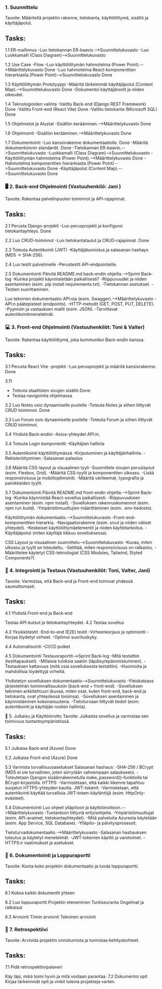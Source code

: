### 1. Suunnittelu 
Tavoite: Määritellä projektin rakenne, tietokanta, käyttöliittymä, sisältö ja käyttäjäpolut.

## Tasks:
1.1 ER-mallinnus
-Luo tietokannan ER-kaavio.-->Suunnittelukuvasto
-Luo Luokkamalli (Class Diagram)-->Suunnittelukuvasto

1.2 Use Case -Flow
-Luo käyttöliittymän hahmotelma (Power Point).-->Määrittelykuvasto Done
-Luo hahmotelma  React-komponenttien hierarkiasta.(Power Point)-->Suunnittelukuvasto Done


1.3 Käyttöliittymän Prototyyppi 
-Määritä tärkeimmät käyttäjäpolut.(Content Map).-->Suunnittelukuvasto Done 
-Dokumentoi käyttäjäroolit ja niiden oikeudet.

1.4 Teknologioiden valinta
-Valittu Back-end (Django REST Framework) Done
-Valittu Front-end (React Vite) Done
-Valittu tietokanta  (Microsoft SQL) Done

1.5 Ohjelmistot ja Alustat
-Sisällön kerääminen.-->Määrittelykuvasto Done

1.6 Ohjelmointi
-Sisällön kerääminen.-->Määrittelykuvasto Done

1.7 Dokumentointi
-Luo kansiorakenne dokumentaatiolle. Done
-Määritä dokumentoinnin standardit. Done
-Tietokannan ER-kaavio.-->Suunnittelukuvasto
-Luokkamalli (Class Diagram)-->Suunnittelukuvasto
-Käyttöliittymän hahmotelma (Power Point).-->Määrittelykuvasto Done
-Hahmotelma komponenttien hierarkiasta.(Power Point)-->Suunnittelukuvasto Done
-Käyttäjäpolut.(Content Map).-->Suunnittelukuvasto Done

### 🖥️ 2. Back-end Ohjelmointi (Vastuuhenkilö: Jani )
Tavoite: Rakentaa palvelinpuolen toiminnot ja API-rajapinnat.

## Tasks:
2.1 Perusta Django-projekti
-Luo perusprojekti ja konfiguroi tietokantayhteys. Done

2.2 Luo CRUD-toiminnot
-Luo tietokantataulut ja CRUD-rajapinnat. Done

2.3 Toteuta Autentikointi (JWT)
-Käyttäjätunnistus ja salasanan hashays (MD5 → SHA-256).

2.4 Luo testit palvelimelle
-Perustestit API-endpointeille.

2.5 Dokumentointi
Päivitä README.md back-endin ohjeilla.-->Sprint Back-log
-Kuinka projekti käynnistetään paikallisesti?
-Riippuvuudet ja niiden asentaminen (esim. pip install requirements.txt).
-Tietokannan asetukset.
-Testien suorittaminen.

Luo tekninen dokumentaatio API:sta (esim. Swagger).-->Määrittelykuvasto
-API:n päätepisteet (endpoints).
-HTTP-metodit (GET, POST, PUT, DELETE).
-Pyynnön ja vastauksen mallit (esim. JSON).
-Tarvittavat autentikointimenetelmät.

### 💻 3. Front-end Ohjelmointi (Vastuuhenkilöt: Toni & Valter)
Tavoite: Rakentaa käyttöliittymä, joka kommunikoi Back-endin kanssa.

## Tasks:
3.1 Perusta React Vite -projekti
-Luo perusprojekti ja määritä kansiorakenne. Done

3.11
- Toteuta staattisten sivujen sisältö Done
- Testaa navigointia ohjelmassa

3.2 Luo Notes osio dynaamiselle puolelle
-Toteuta Notes ja siihen liittyvät CRUD toiminnot. Done


3.3 Luo Forum osio dynaamiselle puolelle
-Toteuta Forum ja siihen liittyvät CRUD toiminnot.


3.4 Yhdistä Back-endiin
-Axios-yhteydet API:in.

3.4 Toteuta Login komponentti
-Käyttäjien hallinta

3.5 Autentikointi käyttöliittymässä
-Kirjautuminen ja käyttäjänhallinta.
-Rekisteröityminen
-Salasanan palautus

3.6 Määritä CSS-layout ja visuaalinen tyyli
-Suunnittele sivujen peruslayout (esim. Flexbox, Grid).
-Määritä CSS-tyylit ja komponenttien ulkoasu.
-Lisää responsiivisuus ja mobiilioptimointi.
-Määritä väriteemat, typografia ja painikkeiden tyylit.

3.7 Dokumentointi
Päivitä README.md front-endin ohjeilla.-->Sprint Back-log
-Kuinka käynnistää React-sovellus paikallisesti.
-Riippuvuuksien asentaminen (esim. npm install).
-Sovelluksen rakennuskomennot (esim. npm run build).
-Ympäristömuuttujien määrittäminen (esim. .env-tiedosto).

Käyttöliittymän dokumentaatio.-->Suunnittelukuvasto
-Front-end-komponenttien hierarkia.
-Navigaatiorakenne (esim. sivut ja niiden väliset yhteydet).
-Keskeiset käyttöliittymäelementit ja niiden käyttötarkoitus.
-Käyttäjäpolut (miten käyttäjä liikkuu sovelluksessa).

CSS Layout ja visuaalinen suunnittelu-->Suunnittelukuvasto
-Kuvaa, miten ulkoasu ja tyylit on toteutettu.
-Selittää, miten responsiivisuus on ratkaistu.
-Määrittelee käytetyt CSS-teknologiat (CSS Modules, Tailwind, Styled Components?).


### 🔌 4. Integrointi ja Testaus (Vastuuhenkilöt: Toni, Valter, Jani)
Tavoite: Varmistaa, että Back-end ja Front-end toimivat yhdessä saumattomasti.

## Tasks:
4.1 Yhdistä Front-end ja Back-end 

Testaa API-kutsut ja tietokantayhteydet.
4.2 Testaa sovellus

4.3 Yksikkötestit
-End-to-end (E2E) testit
-Virheenkorjaus ja optimointi
-Korjaa löydetyt virheet.
-Optimoi suorituskyky.

4.4 Automatisointi
-CI/CD putket

4.5 Dokumentointi
Testausraportit-->Sprint Back-log
-Mitä testattiin (testitapaukset).
-Millaisia tuloksia saatiin (läpäisy/epäonnistuminen).
-Testauksen kattavuus (mitä osia sovelluksesta testattiin).
-Huomioita ja mahdollisia löydettyjä virheitä.

Yhdistetyn sovelluksen dokumentaatio-->Suunnittelukuvasto
-Yleiskatsaus järjestelmän toiminnallisuuksiin (back-end + front-end).
-Sovelluksen tekninen arkkitehtuuri (kuvaa, miten osat, kuten front-end, back-end ja tietokanta, ovat yhteydessä toisiinsa).
-Sovelluksen asentaminen ja käynnistäminen kokonaisuutena.
-Tietoturvaan liittyvät tiedot (esim. autentikointi ja käyttäjän roolien hallinta).


🚀 5. Julkaisu ja Käyttöönotto
Tavoite: Julkaista sovellus ja varmistaa sen toimivuus tuotantoympäristössä.

## Tasks:
5.1 Julkaise Back-end (Azure) Done

5.2 Julkaise Front-end (Azure) Done

5.3 Varmista turvallisuusasetukset
Salasanan hashaus:
-SHA-256 / BCrypt (MD5 ei ole turvallinen, joten siirrytään vahvempaan salaukseen).
-Toteutetaan Djangon sisäänrakennetulla make_password()-funktiolla tai BCrypt-kirjastolla.
HTTPS:
-Varmistetaan, että kaikki liikenne tapahtuu suojatun HTTPS-yhteyden kautta.
JWT-tokenit:
-Varmistetaan, että autentikointi käyttää turvallisia JWT-token-käytäntöjä (esim. HttpOnly-evästeet).


5.4 Dokumentointi 
Luo ohjeet ylläpitoon ja käyttöönottoon.-->Määrittelykuvasto
-Tuotantoon liittyviä erityisohjeita.
-Ympäristömuuttujat (esim. API-avaimet, tietokantayhteydet).
-Mitä palveluita Azuresta käytetään (esim. App Service, SQL Database).
-Ylläpito- ja päivitysprosessit.

Tietoturvadokumentaatio.-->Määrittelykuvasto
-Salasanan hashauksen toteutus ja käytetyt menetelmät.
-JWT-tokenien käyttö ja varotoimet.
-HTTPS:n vaatimukset ja asetukset.


### 📑 6. Dokumentointi ja Loppuraportti
Tavoite: Koota koko projektin dokumentaatio ja luoda loppuraportti.

## Tasks:
6.1 Kokoa kaikki dokumentit yhteen

6.2 Luo loppuraportti
Projektin eteneminen
Tuntiseuranta
Ongelmat ja ratkaisut

6.3 Arviointi
Tiimin arviointi
Tekninen arviointi


### 🧠 7. Retrospektiivi
Tavoite: Arvioida projektin onnistumista ja tunnistaa kehityskohteet.

## Tasks:
7.1 Pidä retrospektiivipalaveri

Käy läpi, mikä toimi hyvin ja mitä voidaan parantaa.
7.2 Dokumentoi opit
Kirjaa tärkeimmät opit ja vinkit tulevia projekteja varten.

